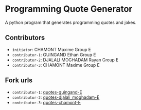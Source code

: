 # Programming Quote Generator

A python program that generates programming quotes and jokes.

## Contributors
- `initiator`: CHAMONT Maxime Group E
- `contributor-1`: GUINGAND Ethan Group E
- `contributor-2`: DJALALI MOGHADAM Rayan Group E 
- `contributor-3`: CHAMONT Maxime Group E 

## Fork urls
- `contributor-1`: [quotes-guingand-E](https://github.com/ethanwzz/quotes-guingand-E)
- `contributor-2`: [quotes-djalali_moghadam-E](https://github.com/RayanMoghadam/quotes-djalali-moghadam-E)
- `contributor-3`: [quotes-chamont-E](https://github.com/Maxiiime78/quotes-chamont-E)
